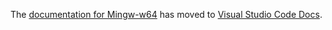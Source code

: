 
The [documentation for Mingw-w64](https://code.visualstudio.com/docs/cpp/config-mingw) has moved to [Visual Studio Code Docs](https://code.visualstudio.com/docs).